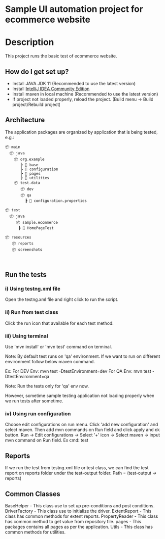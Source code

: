 # Sample UI automation project for ecommerce website


# Description
This project runs the basic test of ecommerce website.

## How do I get set up?

* Install JAVA JDK 11 (Recommended to use the latest version)
* Install [IntelliJ IDEA Community Edition](https://www.jetbrains.com/idea/download)
* Install maven in local machine (Recommended to use the latest version)
* If project not loaded properly, reload the project.
  (Build menu -> Build project/Rebuild project)

## Architecture
The application packages are organized by application that is being tested, e.g.:

```diagram
📦 main
  📦 java
    📦 org.example
       ┣ 📂 base
       ┣ 📂 configuration
       ┣ 📂 pages
       ┣ 📂 utilities
    📦 test.data
       📦 dev
       📦 qa
         ┣ 📂 configuration.properties

📦 test
  📦 java
     📦 sample.ecommerce
      ┣ 📂 HomePageTest

📦 resources
   📦 reports
   📦 screenshots
 
 
```
## Run the tests

### i) Using testng.xml file
Open the testng.xml file and right click to run the script.

### ii) Run from test class
Click the run icon that available for each test method.

### iii) Using terminal
Use 'mvn install' or 'mvn test' command on terminal.

Note: By default test runs on 'qa' environment. If we want to run on different environment
follow below maven command.

Ex:
For DEV Env: mvn test -DtestEnvironment=dev
For QA Env: mvn test -DtestEnvironment=qa

Note: Run the tests only for 'qa' env now.

However, sometime sample testing application not loading properly when we run tests after sometime.

### iv) Using run configuration
Choose edit configurations on run menu. Click 'add new configuration' and select maven.
Then add mvn commands on Run field and click apply and ok button.
Run -> Edit configurations -> Select '+' icon -> Select maven -> input mvn command on Run field.
Ex cmd: test

## Reports
If we run the test from testng.xml file or test class, we can find the test report on reports folder under the test-output folder.
Path = (test-output -> reports)

## Common Classes
BaseHelper - This class use to set up pre-conditions and post conditions.
DriverFactory - This class use to initialize the driver.
ExtentReport - This class has common methods for extent reports.
PropertyReader - This class has common method to get value from repository file.
pages - This packages contains all pages as per the application.
Utils - This class has common methods for utilities.

